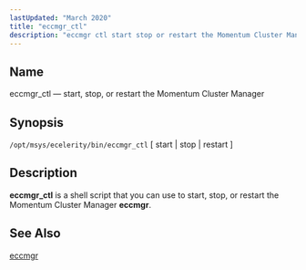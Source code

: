 ```yaml
---
lastUpdated: "March 2020"
title: "eccmgr_ctl"
description: "eccmgr ctl start stop or restart the Momentum Cluster Manager opt msys ecelerity bin eccmgr ctl start stop restart eccmgr ctl is a shell script that you can use to start stop or restart the Momentum Cluster Manager eccmgr eccmgr..."
---
```


<a name="executable.eccmgr_ctl"></a> 
## Name

eccmgr_ctl — start, stop, or restart the Momentum Cluster Manager

## Synopsis

`/opt/msys/ecelerity/bin/eccmgr_ctl` [ start | stop | restart ]

<a name="idp12496192"></a> 
## Description

**eccmgr_ctl** is a shell script that you can use to start, stop, or restart the Momentum Cluster Manager **eccmgr**.

<a name="idp9340944"></a> 
## See Also

[eccmgr](/momentum/4/executable/eccmgr)